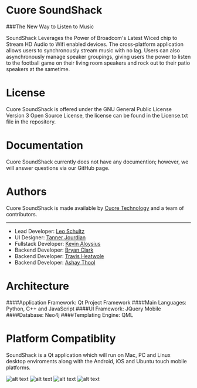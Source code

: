 Cuore SoundShack
==========

###The New Way to Listen to Music

SoundShack Leverages the Power of Broadcom's Latest Wiced chip to Stream HD Audio to Wifi enabled devices. The cross-platform application allows users to synchronously stream music with no lag. Users can also asynchronously manage speaker groupings, giving users the power to listen to the football game on their living room speakers and rock out to their patio speakers at the sametime.

License
===========

Cuore SoundShack is offered under the GNU General Public License Version 3 Open Source License, the license can be found in the License.txt file in the repository.

Documentation
===========

Cuore SoundShack currently does not have any documention; however, we will answer questions via our GitHub page.

Authors
===========

Cuore SoundShack is made available by [Cuore Technology](http://cuore.io) and a team of contributors.

-----------------------

*   Lead Developer: [Leo Schultz](https://github.com/Leeboy6610)
*   UI Designer: [Tanner Jourdian](https://github.com/)
*   Fullstack Developer: [Kevin Aloysius](https://github.com/kevinaloys)
*   Backend Developer: [Bryan Clark](https://github.com/BryanDClark)
*   Backend Developer: [Travis Heatwole](https://github.com/heatwole)
*   Backend Developer: [Ashay Thool](https://github.com/)


Architecture
===========

####Application Framework: Qt Project Framework
####Main Languages: Python, C++ and JavaScript
####UI Framework: JQuery Mobile
####Database: Neo4j
####Templating Engine: QML

Platform Compatiblity
===========

SoundShack is a Qt application which will run on Mac, PC and Linux desktop enviroments along with the Android, iOS and Ubuntu touch mobile platforms.


![alt text](http://design.ubuntu.com/wp-content/uploads/logo-ubuntu_st_no%C2%AE-black-hex.png "Ubuntu Logo")
![alt text](http://www.radiodardania.com/v2/images/ios-transparent.png "iOS Logo")
![alt text](http://upload.wikimedia.org/wikipedia/en/thumb/d/d7/Osx-mavericks-logo.png/600px-Osx-mavericks-logo.png "OS X Logo")
![alt text](http://icons.iconarchive.com/icons/visualpharm/icons8-metro-style/512/Operating-Sysytems-Windows-icon.png "Windows Logo")
